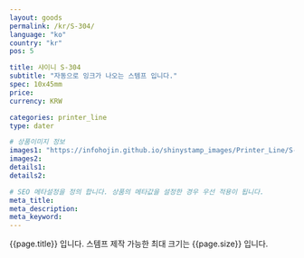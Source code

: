 ```yaml
---
layout: goods
permalink: /kr/S-304/
language: "ko"
country: "kr"
pos: 5

title: 샤이니 S-304
subtitle: "자동으로 잉크가 나오는 스템프 입니다."
spec: 10x45mm
price: 
currency: KRW

categories: printer_line
type: dater

# 상품이미지 정보
images1: "https://infohojin.github.io/shinystamp_images/Printer_Line/S-304/S-304_1.jpg"
images2:
details1:
details2:    

# SEO 메타설정을 정의 합니다. 상품의 메타값을 설정한 경우 우선 적용이 됩니다.
meta_title: 
meta_description:
meta_keyword:
---
```


{{page.title}} 입니다. 스템프 제작 가능한 최대 크기는 {{page.size}} 입니다.
